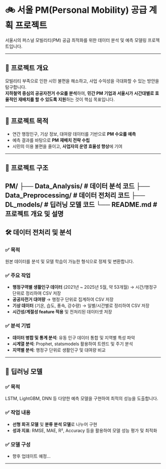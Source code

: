 # 🚲 서울 PM(Personal Mobility) 공급 계획 프로젝트

서울시의 퍼스널 모빌리티(PM) 공급 최적화를 위한 데이터 분석 및 예측 모델링 프로젝트입니다.

---

## 📌 프로젝트 개요

모빌리티 부족으로 인한 시민 불편을 해소하고, 사업 수익성을 극대화할 수 있는 방안을 탐구합니다.  
**지하철역 중심의 공공자전거 수요를 분석**하여, **민간 PM 기업과 서울시가 시간대별로 효율적인 재배치를 할 수 있도록 지원**하는 것이 핵심 목표입니다.

---

## 🎯 프로젝트 목적
- 연간 행정인구, 기상 정보, 대여량 데이터를 기반으로 **PM 수요를 예측**
- 예측 결과를 바탕으로 **PM 재배치 전략 수립**
- 시민의 이용 불편을 줄이고, **사업자의 운영 효율성 향상**에 기여

---

## 📁 프로젝트 구조
PM/ ├── Data_Analysis/ # 데이터 분석 코드 ├── Data_Preprocessing/ # 데이터 전처리 코드 ├── DL_models/ # 딥러닝 모델 코드 └── README.md # 프로젝트 개요 및 설명
---

## 🛠 데이터 전처리 및 분석

### ✅ 목적
원본 데이터를 분석 및 모델 학습이 가능한 형식으로 정제 및 변환합니다.

### ✅ 주요 작업

- **행정구역별 생활인구 데이터** (2021년 ~ 2025년 5월, 약 53개월) → 시간/행정구 단위로 정리하여 CSV 저장
- **공공자전거 대여량** → 행정구 단위로 집계하여 CSV 저장
- **기상 데이터** (기온, 습도, 풍속, 강수량) → 일별/시간별로 정리하여 CSV 저장
- **시간성/계절성 feature 적용** 및 전처리된 데이터셋 저장

### ✅ 분석 기법

- **데이터 병합 및 통계 분석**: 유동 인구 데이터 통합 및 지역별 특성 파악
- **시계열 분석**: Prophet, statsmodels 활용하여 트렌드 및 주기 분석
- **지역별 분석**: 행정구 단위로 생활인구 및 대여량 비교

---

## 🤖 딥러닝 모델

### ✅ 목적
LSTM, LightGBM, DNN 등 다양한 예측 모델을 구현하여 최적의 성능을 도출합니다.

### ✅ 작업 내용

- **선형 회귀 모델** 및 **분류 분석 모델**로 나누어 구현
- **성과 지표**: RMSE, MAE, R², Accuracy 등을 활용하여 모델 성능 평가 및 최적화

### ✅ 모델 구성
- 향후 업데이트 예정...

---
